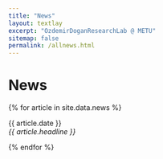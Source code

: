 ```yaml
---
title: "News"
layout: textlay
excerpt: "OzdemirDoganResearchLab @ METU"
sitemap: false
permalink: /allnews.html
---
```


# News

{% for article in site.data.news %}
<p>{{ article.date }} <br>
<em>{{ article.headline }}</em></p>
{% endfor %}
